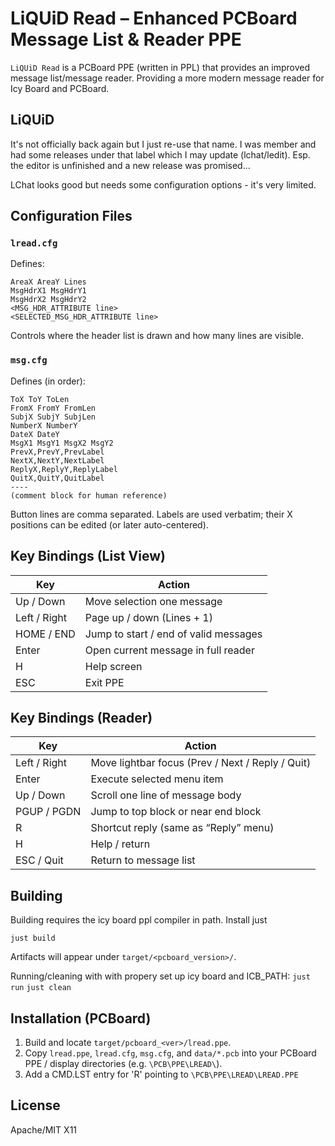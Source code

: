 # LiQUiD Read – Enhanced PCBoard Message List & Reader PPE

`LiQUiD Read` is a PCBoard PPE (written in PPL) that provides an improved message list/message reader.
Providing a more modern message reader for Icy Board and PCBoard.

## LiQUiD

It's not officially back again but I just re-use that name. I was member and had
some releases under that label which I may update (lchat/ledit). Esp. the editor
is unfinished and a new release was promised...

LChat looks good but needs some configuration options - it's very limited.

## Configuration Files

### `lread.cfg`
Defines:
```
AreaX AreaY Lines
MsgHdrX1 MsgHdrY1
MsgHdrX2 MsgHdrY2
<MSG_HDR_ATTRIBUTE line>
<SELECTED_MSG_HDR_ATTRIBUTE line>
```
Controls where the header list is drawn and how many lines are visible.

### `msg.cfg`
Defines (in order):
```
ToX ToY ToLen
FromX FromY FromLen
SubjX SubjY SubjLen
NumberX NumberY
DateX DateY
MsgX1 MsgY1 MsgX2 MsgY2
PrevX,PrevY,PrevLabel
NextX,NextY,NextLabel
ReplyX,ReplyY,ReplyLabel
QuitX,QuitY,QuitLabel
----
(comment block for human reference)
```

Button lines are comma separated. Labels are used verbatim; their X positions can be edited (or later auto-centered).

## Key Bindings (List View)

| Key        | Action                                |
|------------|----------------------------------------|
| Up / Down  | Move selection one message             |
| Left / Right | Page up / down (Lines + 1)         |
| HOME / END | Jump to start / end of valid messages  |
| Enter      | Open current message in full reader    |
| H          | Help screen                           |
| ESC        | Exit PPE                               |

## Key Bindings (Reader)

| Key        | Action                                        |
|------------|-----------------------------------------------|
| Left / Right | Move lightbar focus (Prev / Next / Reply / Quit) |
| Enter      | Execute selected menu item                    |
| Up / Down  | Scroll one line of message body               |
| PGUP / PGDN| Jump to top block or near end block           |
| R          | Shortcut reply (same as “Reply” menu)         |
| H          | Help / return                                 |
| ESC / Quit | Return to message list                        |

## Building

Building requires the icy board ppl compiler in path.
Install just

`just build`

Artifacts will appear under `target/<pcboard_version>/`.

Running/cleaning with with propery set up icy board and ICB_PATH: 
`just run`
`just clean`

## Installation (PCBoard)

1. Build and locate `target/pcboard_<ver>/lread.ppe`.
2. Copy `lread.ppe`, `lread.cfg`, `msg.cfg`, and `data/*.pcb` into your PCBoard PPE / display directories (e.g. `\PCB\PPE\LREAD\`).
3. Add a CMD.LST entry for 'R' pointing to `\PCB\PPE\LREAD\LREAD.PPE`

## License

Apache/MIT X11
